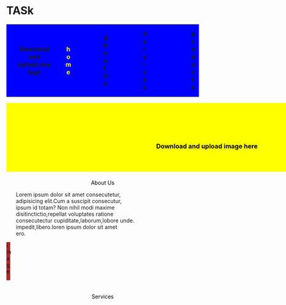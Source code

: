 # TASk
<!DOCTYPE html>
<html lang="en">

<head>
  <meta charset="UTF-8" />
  <meta name="viewport" content="width=device-width, initial-scale=1.0" />
  <!-- <link rel="stylesheet" href="style.css" /> -->
  <!-- <title>Browser</title> -->
  <!-- <style>
     th{
         text-align:center;
    }
  </style> -->
</head>
<body>
    <div style="background-color:blue;color:white;"><table ><tr>
    <th style="padding-left:5%">
        Download and<br>
        upload any logo
    </th><th style="color:yellow;padding-left:5%;">
         home
    </th><th style="padding-left:15%">
        About Us
    </th><th style="padding-left:20%">Services</th>
    <th style="padding-left:30%">
        products
    </th>
    <th style="padding-left:45%">Contact Us</th>
</tr></table></div>
<div style="background-color:yellow;width:1050px;height:100px;text-align:center;padding-top:80px">
<h3 style="color:black;">Download and upload image here </h3>
</div>
<div style="text-align: center;color: black;padding-top: 20px;">
    About Us
</div>
<p style="padding-left:25px">
    Lorem ipsum dolor sit amet consecutetur,<br>adipisicing elit.Cum a suscipit consecutur,<br>ipsum id totam? Non nihil modi maxime<br>disitinctictio,repellat voluptates ratione<br>consecutectur cupiditate,laborum,lobore unde.<br>
    impedit,libero.loren ipsum dolor sit amet<br>
    ero.<div style="background-color:brown;width:10;height: 100px;">
    image</div>
</p>
<div style="text-align: center;color: black;padding-top: 20px;">
    Services
</div>
    
</body>
</html>
